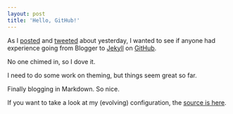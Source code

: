 ```yaml
---
layout: post
title: 'Hello, GitHub!'
---
```


As I [posted](https://plus.google.com/+KevinMoore314/posts/GqaQTKm7EdJ) and
[tweeted](https://twitter.com/kevmoo/status/621840012586323968) about yesterday,
I wanted to see if anyone had experience going from Blogger to
[Jekyll](http://jekyllrb.com/) on [GitHub](http://jekyllrb.com/docs/github-pages/).

No one chimed in, so I dove it.

I need to do some work on theming, but things seem great so far.

Finally blogging in Markdown. So nice.

If you want to take a look at my (evolving) configuration, the
[source is here](https://github.com/kevmoo/work.j832.com).